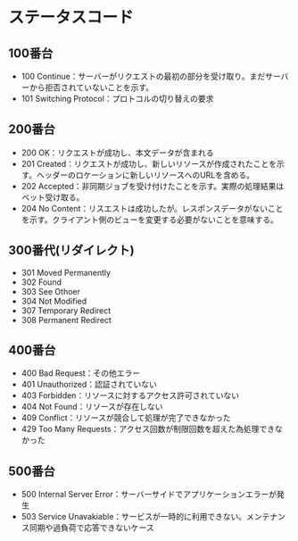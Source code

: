 # ステータスコード
## 100番台

- 100 Continue：サーバーがリクエストの最初の部分を受け取り。まだサーバーから拒否されていないことを示す。
- 101 Switching Protocol：プロトコルの切り替えの要求

## 200番台

- 200 OK：リクエストが成功し、本文データが含まれる
- 201 Created：リクエストが成功し、新しいリソースが作成されたことを示す。ヘッダーのロケーションに新しいリソースへのURLを含める。
- 202 Accepted：非同期ジョブを受け付けたことを示す。実際の処理結果はベット受け取る。
- 204 No Content：リスエストは成功したが。レスポンスデータがないことを示す。クライアント側のビューを変更する必要がないことを意味する。

## 300番代(リダイレクト)

- 301 Moved Permanently
- 302 Found
- 303 See Othoer
- 304 Not Modified
- 307 Temporary Redirect
- 308 Permanent Redirect

## 400番台

- 400 Bad Request：その他エラー
- 401 Unauthorized：認証されていない
- 403 Forbidden：リソースに対するアクセス許可されていない
- 404 Not Found：リソースが存在しない
- 409 Conflict：リソースが競合して処理が完了できなかった
- 429 Too Many Requests：アクセス回数が制限回数を超えた為処理できなかった

## 500番台

- 500 Internal Server Error：サーバーサイドでアプリケーションエラーが発生
- 503 Service Unavakiable：サービスが一時的に利用できない。メンテナンス同期や過負荷で応答できないケース
